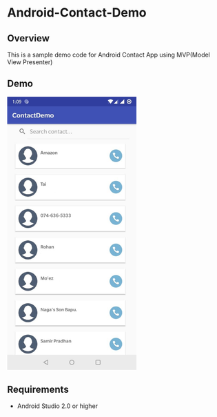 # Android-Contact-Demo

## Overview

This is a sample demo code for Android Contact App using MVP(Model View Presenter)

## Demo
<img src="/Screenshots/screenshots-1.jpg" width="300"/>


## Requirements
- Android Studio 2.0 or higher
